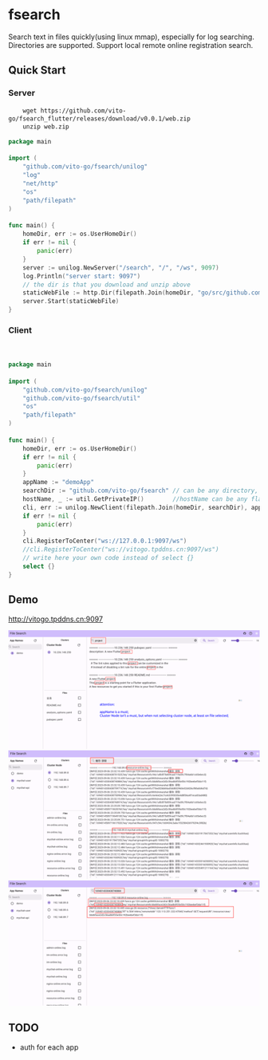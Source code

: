 # fsearch

Search text in files quickly(using linux mmap), especially for log searching. Directories are supported.
Support local remote online registration search.
## Quick Start

### Server

```shell
	wget https://github.com/vito-go/fsearch_flutter/releases/download/v0.0.1/web.zip
	unzip web.zip

```

```go
package main

import (
	"github.com/vito-go/fsearch/unilog"
	"log"
	"net/http"
	"os"
	"path/filepath"
)

func main() {
	homeDir, err := os.UserHomeDir()
	if err != nil {
		panic(err)
	}
	server := unilog.NewServer("/search", "/", "/ws", 9097)
	log.Println("server start: 9097")
	// the dir is that you download and unzip above 
	staticWebFile := http.Dir(filepath.Join(homeDir, "go/src/github.com/vito-go/fsearch_flutter/build/web"))
	server.Start(staticWebFile)
}

```

### Client

```go


package main

import (
	"github.com/vito-go/fsearch/unilog"
	"github.com/vito-go/fsearch/util"
	"os"
	"path/filepath"
)

func main() {
	homeDir, err := os.UserHomeDir()
	if err != nil {
		panic(err)
	}
	appName := "demoApp"
	searchDir := "github.com/vito-go/fsearch" // can be any directory, especially for logs/ 
	hostName, _ := util.GetPrivateIP()        //hostName can be any flag
	cli, err := unilog.NewClient(filepath.Join(homeDir, searchDir), appName, hostName)
	if err != nil {
		panic(err)
	}
	cli.RegisterToCenter("ws://127.0.0.1:9097/ws")
	//cli.RegisterToCenter("ws://vitogo.tpddns.cn:9097/ws")
 	// write here your own code instead of select {}
	select {}
}

```

## Demo

http://vitogo.tpddns.cn:9097

<img src="./fsearch.png" />
<img src="./fsearch1.png" />
<img src="./fsearch2.png" />

## TODO
- auth for each app